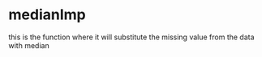# medianImp
this is the function where it will substitute the missing value from the data with median   
